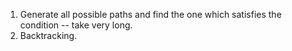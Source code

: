 1. Generate all possible paths and find the one which satisfies the condition -- take very long.
2. Backtracking.
